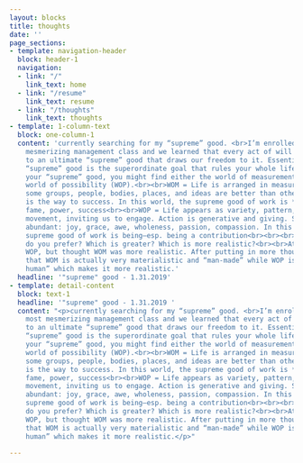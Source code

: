 ```yaml
---
layout: blocks
title: thoughts
date: ''
page_sections:
- template: navigation-header
  block: header-1
  navigation:
  - link: "/"
    link_text: home
  - link: "/resume"
    link_text: resume
  - link: "/thoughts"
    link_text: thoughts
- template: 1-column-text
  block: one-column-1
  content: 'currently searching for my “supreme” good. <br>I’m enrolled in the most
    mesmerizing management class and we learned that every act of will is oriented
    to an ultimate “supreme” good that draws our freedom to it. Essentially, your
    “supreme” good is the superordinate goal that rules your whole life. While uncovering
    your “supreme” good, you might find either the world of measurement (WOM) or the
    world of possibility (WOP).<br><br>WOM = Life is arranged in measured hierarchies:
    some groups, people, bodies, places, and ideas are better than others. Competition
    is the way to success. In this world, the supreme good of work is *having* —money,
    fame, power, success<br><br>WOP = Life appears as variety, pattern, and shimmering
    movement, inviting us to engage. Action is generative and giving. Spiritual emotions
    abundant: joy, grace, awe, wholeness, passion, compassion. In this world, the
    supreme good of work is being—esp. being a contribution<br><br><br>Which world/good
    do you prefer? Which is greater? Which is more realistic?<br><br>At first, I preferred
    WOP, but thought WOM was more realistic. After putting in more thought, I understood
    that WOM is actually very materialistic and “man-made” while WOP is more “naturally
    human” which makes it more realistic.'
  headline: '"supreme" good - 1.31.2019'
- template: detail-content
  block: text-1
  headline: '"supreme" good - 1.31.2019 '
  content: "<p>currently searching for my “supreme” good. <br>I’m enrolled in the
    most mesmerizing management class and we learned that every act of will is oriented
    to an ultimate “supreme” good that draws our freedom to it. Essentially, your
    “supreme” good is the superordinate goal that rules your whole life. While uncovering
    your “supreme” good, you might find either the world of measurement (WOM) or the
    world of possibility (WOP).<br><br>WOM = Life is arranged in measured hierarchies:
    some groups, people, bodies, places, and ideas are better than others. Competition
    is the way to success. In this world, the supreme good of work is *having* —money,
    fame, power, success<br><br>WOP = Life appears as variety, pattern, and shimmering
    movement, inviting us to engage. Action is generative and giving. Spiritual emotions
    abundant: joy, grace, awe, wholeness, passion, compassion. In this world, the
    supreme good of work is being—esp. being a contribution<br><br><br>Which world/good
    do you prefer? Which is greater? Which is more realistic?<br><br>At first, I preferred
    WOP, but thought WOM was more realistic. After putting in more thought, I understood
    that WOM is actually very materialistic and “man-made” while WOP is more “naturally
    human” which makes it more realistic.</p>"

---
```

